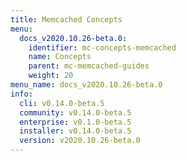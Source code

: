 ```yaml
---
title: Memcached Concepts
menu:
  docs_v2020.10.26-beta.0:
    identifier: mc-concepts-memcached
    name: Concepts
    parent: mc-memcached-guides
    weight: 20
menu_name: docs_v2020.10.26-beta.0
info:
  cli: v0.14.0-beta.5
  community: v0.14.0-beta.5
  enterprise: v0.1.0-beta.5
  installer: v0.14.0-beta.5
  version: v2020.10.26-beta.0
---
```


